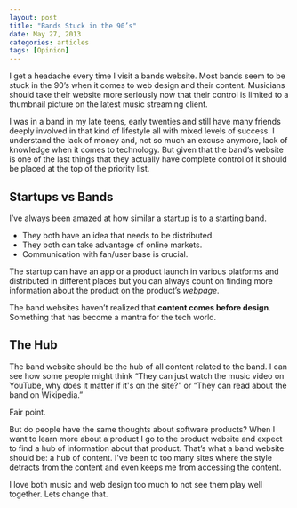 ```yaml
---
layout: post
title: "Bands Stuck in the 90’s"
date: May 27, 2013
categories: articles
tags: [Opinion]
---
```


I get a headache every time I visit a bands website. Most bands seem to be stuck in the 90’s when it comes to web design and their content. Musicians should take their website more seriously now that their control is limited to a thumbnail picture on the latest music streaming client. 

I was in a band in my late teens, early twenties and still have many friends deeply involved in that kind of lifestyle all with mixed levels of success. I understand the lack of money and, not so much an excuse anymore, lack of knowledge when it comes to technology. But given that the band’s website is one of the last things that they actually have complete control of it should be placed at the top of the priority list.  

## Startups vs Bands
I’ve always been amazed at how similar a startup is to a starting band. 

+   They both have an idea that needs to be distributed. 
+   They both can take advantage of online markets. 
+   Communication with fan/user base is crucial.

The startup can have an app or a product launch in various platforms and distributed in different places but you can always count on finding more information about the product on the product’s _webpage_. 

The band websites haven’t realized that __content comes before design__. Something that has become a mantra for the tech world. 

## The Hub 
The band website should be the hub of all content related to the band. I can see how some people might think “They can just watch the music video on YouTube, why does it matter if it's on the site?” or “They can read about the band on Wikipedia.” 

Fair point. 

But do people have the same thoughts about software products? When I want to learn more about a product I go to the product website and expect to find a hub of information about that product. That’s what a band website should be: a hub of content. I've been to too many sites where the style detracts from the content and even keeps me from accessing the content. 

I love both music and web design too much to not see them play well together. Lets change that.

